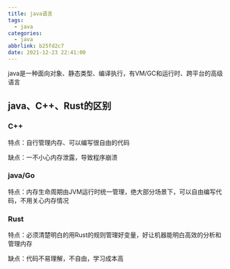 ```yaml
---
title: java语言
tags:
  - java
categories:
  - java
abbrlink: b25fd2c7
date: 2021-12-23 22:41:00
---
```


java是一种面向对象、静态类型、编译执行，有VM/GC和运行时、跨平台的高级语言

## java、C++、Rust的区别
### C++

特点：自行管理内存、可以编写很自由的代码

缺点：一不小心内存泄露，导致程序崩溃

### java/Go

特点：内存生命周期由JVM运行时统一管理，绝大部分场景下，可以自由编写代码，不用关心内存情况

### Rust

特点：必须清楚明白的用Rust的规则管理好变量，好让机器能明白高效的分析和管理内存

缺点：代码不易理解，不自由，学习成本高

